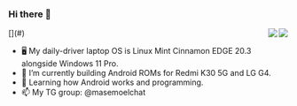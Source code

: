### Hi there 👋
<img align="right" src="https://komarev.com/ghpvc/?username=masemoel&label=Profile%20views&color=0e75b6&style=flat" />
[<img align="right" src="https://github-readme-stats.vercel.app/api?username=masemoel&theme=calm&count_private=true&hide_border=true">](#)

- 🖥 My daily-driver laptop OS is Linux Mint Cinnamon EDGE 20.3 alongside Windows 11 Pro.
- 🔭 I’m currently building Android ROMs for Redmi K30 5G and LG G4.
- 🌱 Learning how Android works and programming.
- 📫 My TG group: @masemoelchat
